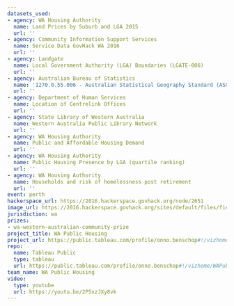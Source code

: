 ```yaml
---
datasets_used:
- agency: WA Housing Authority
  name: Land Prices by Suburb and LGA 2015
  url: ''
- agency: Community Information Support Services
  name: Service Data GovHack WA 2016
  url: ''
- agency: Landgate
  name: Local Government Authority (LGA) Boundaries (LGATE-006)
  url: ''
- agency: Australian Bureau of Statistics
  name: '1270.0.55.006 - Australian Statistical Geography Standard (ASGS): Correspondences, July 2011'
  url: ''
- agency: Department of Human Services
  name: Location of Centrelink Offices
  url: ''
- agency: State Library of Western Australia
  name: Western Australia Public Library Network
  url: ''
- agency: WA Housing Authority
  name: Public and Affordable Housing Demand
  url: ''
- agency: WA Housing Authority
  name: Public Housing Presence by LGA (quartile ranking)
  url: ''
- agency: WA Housing Authority
  name: Households and risk of homelessness post retirement
  url: ''
event: perth
hackerspace_url: https://2016.hackerspace.govhack.org/node/2651
image_url: https://2016.hackerspace.govhack.org/sites/default/files/field/image/slides.002.png
jurisdiction: wa
prizes:
- wa-western-australian-community-prize
project_title: WA Public Housing
project_url: https://public.tableau.com/profile/onno.benschop#!/vizhome/WAPublicHousing-2016/WAPublicHousing
repo:
  name: Tableau Public
  type: tableau
  url: https://public.tableau.com/profile/onno.benschop#!/vizhome/WAPublicHousing-2016/WAPublicHousing
team_name: WA Public Housing
video:
  type: youtube
  url: https://youtu.be/2P5xzJXy8vk
---
```



